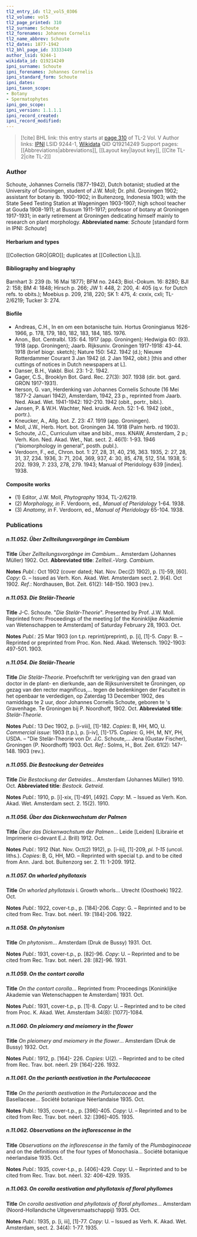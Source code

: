 ```yaml
---
tl2_entry_id: tl2_vol5_0306
tl2_volume: vol5
tl2_page_printed: 310
tl2_surname: Schoute
tl2_forenames: Johannes Cornelis
tl2_name_abbrev: Schoute
tl2_dates: 1877-1942
tl2_bhl_page_id: 33333449
author_lsid: 9244-1
wikidata_id: Q19214249
ipni_surname: Schoute
ipni_forenames: Johannes Cornelis
ipni_standard_form: Schoute
ipni_dates: 
ipni_taxon_scope: 
- Botany
- Spermatophytes
ipni_geo_scope: 
ipni_version: 1.1.1.1
ipni_record_created: 
ipni_record_modified:
---
```


> [!cite] BHL link: this entry starts at [page 310](https://www.biodiversitylibrary.org/page/33333449) of TL-2 Vol. V
> Author links: [IPNI](https://www.ipni.org/a/9244-1) LSID 9244-1, [Wikidata](https://www.wikidata.org/wiki/Q19214249) QID Q19214249
> Support pages: [[Abbreviations|abbreviations]], [[Layout key|layout key]], [[Cite TL-2|cite TL-2]]

### Author

Schoute, Johannes Cornelis (1877-1942), Dutch botanist; studied at the University of Groningen, student of J.W. Moll; Dr. phil. Groningen 1902; assistant for botany ib. 1900-1902; in Buitenzorg, Indonesia 1903; with the State Seed Testing Station at Wageningen 1903-1907; high school teacher at Gouda 1908-1911; at Bussum 1911-1917; professor of botany at Groningen 1917-1931; in early retirement at Groningen dedicating himself mainly to research on plant morphology. 
**Abbreviated name**: *Schoute* \[standard form in IPNI: *Schoute*\]

#### Herbarium and types

[[Collection GRO|GRO]]; duplicates at [[Collection L|L]].

#### Bibliography and biography

Barnhart 3: 239 (b. 16 Mai 1877); BFM no. 2443; Biol.-Dokum. 16: 8280; BJI 2: 158; BM 4: 1848; Hirsch p. 266; JW 1: 448, 2: 200, 4: 405 (q.v. for Dutch refs. to obits.); Moebius p. 209, 218, 220; SK 1: 475, 4: cxxix, cxli; TL-2/6219; Tucker 3: 274.

#### Biofile

- Andreas, C.H., In en om een botanische tuin. Hortus Groningianus 1626-1966, p. 178, 179, 180, 182, 183, 184, 185. 1976.
- Anon., Bot. Centralbl. 135: 64. 1917 (app. Groningen); Hedwigia 60: (93). 1918 (app. Groningen); Jaarb. Rijksuniv. Groningen 1917-1918: 43-44. 1918 (brief biogr. sketch); Nature 150: 542. 1942 (d.); Nieuwe Rotterdammer Courant 3 Jan 1942 (d. 2 Jan 1942, obit.) \[this and other cuttings of notices in Dutch newspapers at L\].
- Danser, B.H., Vakbl. Biol. 23: 1-2. 1942.
- Gager, C.S., Brooklyn Bot. Gard. Rec. 27(3): 307. 1938 (dir. bot. gard. GRON 1917-1931).
- Iterson, G. van, Herdenking van Johannes Cornelis Schoute (16 Mei 1877-2 Januari 1942), Amsterdam, 1942, 23 p., reprinted from Jaarb. Ned. Akad. Wet. 1941-1942: 192-210. 1942 (obit., portr., bibl.).
- Jansen, P. & W.H. Wachter, Ned. kruidk. Arch. 52: 1-6. 1942 (obit., portr.).
- Kneucker, A., Allg. bot. Z. 23: 47. 1919 (app. Groningen).
- Moll, J.W., Herb. Hort. bot. Groningen 34. 1918 (Palm herb. rd 1903).
- Schoute, J.C., Curriculum vitae and bibl., mss. KNAW, Amsterdam, 2 p.; Verh. Kon. Ned. Akad. Wet., Nat. sect. 2. 46(1): 1-93. 1946 ("biomorphology in general", posth. publ.).
- Verdoorn, F., ed., Chron. bot. 1: 27, 28, 31, 40, 216, 363. 1935, 2: 27, 28, 31, 37, 234. 1936, 3: 71, 204, 369, 937, 4: 30, 85, 478, 512, 514. 1938, 5: 202. 1939, 7: 233, 278, 279. 1943; Manual of Pteridology 639 \[index\]. 1938.

#### Composite works

- (1) Editor, J.W. Moll, *Phytography* 1934, TL-2/6219.
- (2) *Morphology, in* F. Verdoorn, ed., *Manual of Pteridology* 1-64. 1938.
- (3) *Anatomy, in* F. Verdoorn, ed., *Manual of Pteridology* 65-104. 1938.

### Publications

##### n.11.052. Über Zellteilungsvorgänge im Cambium

**Title**
*Über Zellteilungsvorgänge im Cambium*... Amsterdam (Johannes Müller) 1902. Oct.
**Abbreviated title**: Z*ellteil*.-*Vorg. Cambium*.

**Notes**
*Publ*.: Oct 1902 (cover dated; Nat. Nov. Dec(2) 1902), p. \[1\]-59, \[60\]. *Copy*: G. – Issued as Verh. Kon. Akad. Wet. Amsterdam sect. 2. 9(4). Oct 1902.
*Ref*.: Nordhausen, Bot. Zeit. 61(2): 148-150. 1903 (rev.).

##### n.11.053. Die Stelär-Theorie

**Title**
J-C. Schoute. "*Die Stelär-Theorie*". Presented by Prof. J.W. Moll. Reprinted from: Proceedings of the meeting \[of the Koninklijke Akademie van Wetenschappen te Amsterdam\] of Saturday February 28, 1903. Oct.

**Notes**
*Publ*.: 25 Mar 1903 (on t.p. reprint/preprint), p. \[i\], \[1\]-5. *Copy*: B. – Reprinted or preprinted from Proc. Kon. Ned. Akad. Wetensch. 1902-1903: 497-501. 1903.

##### n.11.054. Die Stelär-Theorie

**Title**
*Die Stelär-Theorie*. Proefschrift ter verkrijging van den graad van doctor in de plant- en dierkunde, aan de Rijksuniversiteit te Groningen, op gezag van den rector magnificus,... tegen de bedenkingen der Faculteit in het openbaar te verdedigen, op Zaterdag 13 December 1902, des namiddags te 2 uur, door Johannes Cornelis Schoute, geboren te 's Gravenhage. Te Groningen bij P. Noordhoff, 1902. Oct.
**Abbreviated title**: *Stelär-Theorie*.

**Notes**
*Publ*.: 13 Dec 1902, p. \[i-viii\], \[1\]-182. *Copies*: B, HH, MO, U.
*Commercial issue*: 1903 (t.p.), p. \[i-iv\], \[1\]-175. *Copies*: G, HH, M, NY, PH, USDA. – "Die Stelär-Theorie von Dr. J.C. Schoute,... Jena (Gustav Fischer), Groningen (P. Noordhoff) 1903. Oct.
*Ref*.: Solms, H., Bot. Zeit. 61(2): 147-148. 1903 (rev.).

##### n.11.055. Die Bestockung der Getreides

**Title**
*Die Bestockung der Getreides*... Amsterdam (Johannes Müller) 1910. Oct.
**Abbreviated title**: *Bestock. Getreid.*

**Notes**
*Publ*.: 1910, p. \[i\]-xix, \[1\]-491, \[492\]. *Copy*: M. – Issued as Verh. Kon. Akad. Wet. Amsterdam sect. 2. 15(2). 1910.

##### n.11.056. Über das Dickenwachstum der Palmen

**Title**
*Über das Dickenwachstum der Palmen*... Leide \[Leiden\] (Librairie et Imprimerie ci-devant E.J. Brill) 1912. Oct.

**Notes**
*Publ*.: 1912 (Nat. Nov. Oct(2) 1912), p. \[i-iii\], \[1\]-209, *pl. 1-15* (uncol. liths.). *Copies*: B, G, HH, MO. – Reprinted with special t.p. and to be cited from Ann. Jard. bot. Buitenzorg ser. 2. 11: 1-209. 1912.

##### n.11.057. On whorled phyllotaxis

**Title**
*On whorled phyllotaxis* i. Growth whorls... Utrecht (Oosthoek) 1922. Oct.

**Notes**
*Publ*.: 1922, cover-t.p., p. \[184\]-206. *Copy*: G. – Reprinted and to be cited from Rec. Trav. bot. néerl. 19: \[184\]-206. 1922.

##### n.11.058. On phytonism

**Title**
*On phytonism*... Amsterdam (Druk de Bussy) 1931. Oct.

**Notes**
*Publ*.: 1931, cover-t.p., p. \[82\]-96. *Copy*: U. – Reprinted and to be cited from Rec. Trav. bot. néerl. 28: \[82\]-96. 1931.

##### n.11.059. On the contort corolla

**Title**
*On the contort corolla*... Reprinted from: Proceedings \[Koninklijke Akademie van Wetenschappen te Amsterdam\] 1931. Oct.

**Notes**
*Publ*.: 1931, cover-t.p., p. \[1\]-8. *Copy*: U. – Reprinted and to be cited from Proc. K. Akad. Wet. Amsterdam 34(8): \[1077\]-1084.

##### n.11.060. On pleiomery and meiomery in the flower

**Title**
*On pleiomery and meiomery in the flower*... Amsterdam (Druk de Bussy) 1932. Oct.

**Notes**
*Publ*.: 1912, p. \[164\]- 226. *Copies*: U(2). – Reprinted and to be cited from Rec. Trav. bot. néerl. 29: \[164\]-226. 1932.

##### n.11.061. On the perianth aestivation in the Portulacaceae

**Title**
*On the perianth aestivation in the Portulacaceae* and the Basellaceae... Société botanique Néerlandaise 1935. Oct.

**Notes**
Publ.: 1935, cover-t.p., p. \[396\]-405. *Copy*: U. – Reprinted and to be cited from Rec. Trav. bot. néerl. 32: \[396\]-405. 1935.

##### n.11.062. Observations on the inflorescense in the

**Title**
*Observations on the inflorescense in the* family of the *Plumbaginaceae* and on the definitions of the four types of Monochasia... Société botanique néerlandaise 1935. Oct.

**Notes**
*Publ*.: 1935, cover-t.p., p. \[406\]-429. *Copy*: U. – Reprinted and to be cited from Rec. Trav. bot. néerl. 32: 406-429. 1935.

##### n.11.063. On corolla aestivation and phyllotaxis of floral phyllomes

**Title**
*On corolla aestivation and phyllotaxis of floral phyllomes*... Amsterdam (Noord-Hollandsche Uitgeversmaatschappij) 1935. Oct.

**Notes**
*Publ*.: 1935, p. \[i, iii\], \[1\]-77. *Copy*: U. – Issued as Verh. K. Akad. Wet. Amsterdam, sect. 2. 34(4): 1-77. 1935.

